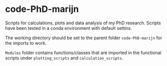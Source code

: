 # code-PhD-marijn

Scripts for calculations, plots and data analysis of my PhD research. 
Scripts have been tested in a conda environment with default settins. 

The working directory should be set to the parent folder `code-PhD-marijn` for the imports to work.

`Modules` folder contains functions/classes that are imported in the functional scripts under `plotting_scripts` and `calculation_scripts`. 
